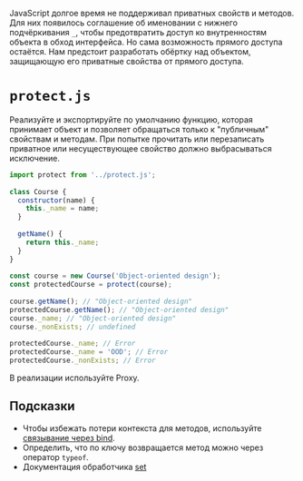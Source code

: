 JavaScript долгое время не поддерживал приватных свойств и методов. Для них появилось соглашение об именовании с нижнего подчёркивания `_`, чтобы предотвратить доступ ко внутренностям объекта в обход интерфейса. Но сама возможность прямого доступа остаётся. Нам предстоит разработать обёртку над объектом, защищающую его приватные свойства от прямого доступа.

# `protect.js`
Реализуйте и экспортируйте по умолчанию функцию, которая принимает объект и позволяет обращаться только к "публичным" свойствам и методам. При попытке прочитать или перезаписать приватное или несуществующее свойство должно выбрасываться исключение.
```js
import protect from '../protect.js';
 
class Course {
  constructor(name) {
    this._name = name;
  }
 
  getName() {
    return this._name;
  }
}
 
const course = new Course('Object-oriented design');
const protectedCourse = protect(course);
 
course.getName(); // "Object-oriented design"
protectedCourse.getName(); // "Object-oriented design"
course._name; // "Object-oriented design"
course._nonExists; // undefined
 
protectedCourse._name; // Error
protectedCourse._name = 'OOD'; // Error
protectedCourse._nonExists; // Error
```
В реализации используйте Proxy.

## Подсказки
- Чтобы избежать потери контекста для методов, используйте [связывание через bind](https://developer.mozilla.org/en-US/docs/Web/JavaScript/Reference/Global_Objects/Function/bind).
- Определить, что по ключу возвращается метод можно через оператор `typeof`.
- Документация обработчика [set](https://developer.mozilla.org/en-US/docs/Web/JavaScript/Reference/Global_Objects/Proxy/Proxy/set)